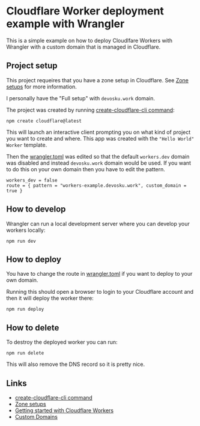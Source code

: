 # Cloudflare Worker deployment example with Wrangler

This is a simple example on how to deploy Cloudlfare Workers with Wrangler with a custom domain that is
managed in Cloudflare.

## Project setup

This project requeires that you have a zone setup in Cloudflare. See
[Zone setups](https://developers.cloudflare.com/dns/zone-setups/) for more information.

I personally have the "Full setup" with `devosku.work` domain.

The project was created by running [create-cloudflare-cli command](https://developers.cloudflare.com/pages/get-started/c3):

```
npm create cloudflare@latest
```

This will launch an interactive client prompting you on what kind of project you want to create and where. This app
was created with the `"Hello World" Worker` template.

Then the [wrangler.toml](./wrangler.toml) was edited so that the default `workers.dev` domain was disabled and instead `devosku.work`
domain would be used. If you want to do this on your own domain then you have to edit the pattern.

```
workers_dev = false
route = { pattern = "workers-example.devosku.work", custom_domain = true }
```

## How to develop

Wrangler can run a local development server where you can develop your workers locally:

```
npm run dev
```

## How to deploy

You have to change the route in [wrangler.toml](./wrangler.toml) if you want to deploy to your own domain.

Running this should open a browser to login to your Cloudflare account and then it will deploy the worker there:

```
npm run deploy
```

## How to delete

To destroy the deployed worker you can run:

```
npm run delete
```

This will also remove the DNS record so it is pretty nice.

## Links

- [create-cloudflare-cli command](https://developers.cloudflare.com/pages/get-started/c3)
- [Zone setups](https://developers.cloudflare.com/dns/zone-setups/)
- [Getting started with Cloudflare Workers](https://developers.cloudflare.com/workers/configuration/routing/custom-domains/)
- [Custom Domains](https://developers.cloudflare.com/workers/configuration/routing/custom-domains/)
